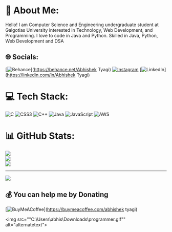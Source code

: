 # 💫 About Me:
Hello! I am Computer Science and Engineering undergraduate student at Galgotias University interested in Technology, Web Development, and Programming. I love to code in Java and Python. Skilled in Java, Python, Web Development and DSA


## 🌐 Socials:
[![Behance](https://img.shields.io/badge/Behance-1769ff?logo=behance&logoColor=white)](https://behance.net/Abhishek Tyagi) [![Instagram](https://img.shields.io/badge/Instagram-%23E4405F.svg?logo=Instagram&logoColor=white)](https://instagram.com/abhisheek_tyaagi) [![LinkedIn](https://img.shields.io/badge/LinkedIn-%230077B5.svg?logo=linkedin&logoColor=white)](https://linkedin.com/in/Abhishek Tyagi) 

# 💻 Tech Stack:
![C](https://img.shields.io/badge/c-%2300599C.svg?style=for-the-badge&logo=c&logoColor=white) ![CSS3](https://img.shields.io/badge/css3-%231572B6.svg?style=for-the-badge&logo=css3&logoColor=white) ![C++](https://img.shields.io/badge/c++-%2300599C.svg?style=for-the-badge&logo=c%2B%2B&logoColor=white) ![Java](https://img.shields.io/badge/java-%23ED8B00.svg?style=for-the-badge&logo=java&logoColor=white) ![JavaScript](https://img.shields.io/badge/javascript-%23323330.svg?style=for-the-badge&logo=javascript&logoColor=%23F7DF1E) ![AWS](https://img.shields.io/badge/AWS-%23FF9900.svg?style=for-the-badge&logo=amazon-aws&logoColor=white)
# 📊 GitHub Stats:
![](https://github-readme-stats.vercel.app/api?username=abhi6530&theme=dark&hide_border=false&include_all_commits=true&count_private=true)<br/>
![](https://github-readme-streak-stats.herokuapp.com/?user=abhi6530&theme=dark&hide_border=false)<br/>
![](https://github-readme-stats.vercel.app/api/top-langs/?username=abhi6530&theme=dark&hide_border=false&include_all_commits=true&count_private=true&layout=compact)

---
[![](https://visitcount.itsvg.in/api?id=abhi6530&icon=0&color=0)](https://visitcount.itsvg.in)

  ## 💰 You can help me by Donating
  [![BuyMeACoffee](https://img.shields.io/badge/Buy%20Me%20a%20Coffee-ffdd00?style=for-the-badge&logo=buy-me-a-coffee&logoColor=black)](https://buymeacoffee.com/abhishek tyagi) 

  
<!-- Proudly created with GPRM ( https://gprm.itsvg.in ) -->
<img src=""C:\Users\abhis\Downloads\programmer.gif"" alt="alternatetext">
